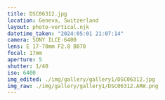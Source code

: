 ```yaml
---
title: DSC06312.jpg
location: Geneva, Switzerland
layout: photo-vertical.njk
datetime_taken: "2024:05:01 21:07:14"
camera: SONY ILCE-6400
lens: E 17-70mm F2.8 B070
focal: 17mm
aperture: 5
shutter: 1/40
iso: 6400
img_edited: ./img/gallery/gallery1/DSC06312.jpg
img_raw: ./img/gallery/gallery1/DSC06312.ARW.png
---
```

